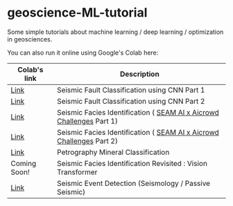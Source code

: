# geoscience-ML-tutorial
Some simple tutorials about machine learning / deep learning / optimization in geosciences.

You can also run it online using Google's Colab here:

| Colab's link | Description |
| --- | --- |
| [Link](https://colab.research.google.com/github/leocd91/geoscience-ML-tutorial/blob/main/01_Seismic_Fault_Classification_DeepLearning_Synthetic.ipynb) | Seismic Fault Classification using CNN Part 1 |
| [Link](https://colab.research.google.com/github/leocd91/geoscience-ML-tutorial/blob/main/02_Seismic_Fault_Classification_DeepLearning_Field.ipynb) | Seismic Fault Classification using CNN Part 2 |
| [Link](https://colab.research.google.com/github/leocd91/geoscience-ML-tutorial/blob/main/03_Seismic_Facies_Identification_Challenge.ipynb) | Seismic Facies Identification ( [SEAM AI x Aicrowd Challenges](https://www.aicrowd.com/showcase/explainer-introduction-and-general-approach-final-pack)  Part 1) |
| [Link](https://colab.research.google.com/github/leocd91/geoscience-ML-tutorial/blob/main/04_Seismic_Facies_Identification_Challenge_Round2_UsingArgus.ipynb) | Seismic Facies Identification ( [SEAM AI x Aicrowd Challenges](https://www.aicrowd.com/showcase/explainer-introduction-and-general-approach-final-pack)  Part 2) |
| [Link](https://colab.research.google.com/github/leocd91/geoscience-ML-tutorial/blob/main/05_Mineral_Petrography_Classification.ipynb) | Petrography Mineral Classification |
| Coming Soon! | Seismic Facies Identification Revisited : Vision Transformer |
| [Link](https://colab.research.google.com/github/leocd91/geoscience-ML-tutorial/blob/main/06_Seismic_Event_Detection_(Seismology_Passive_Seismic).ipynb) | Seismic Event Detection (Seismology / Passive Seismic) |
